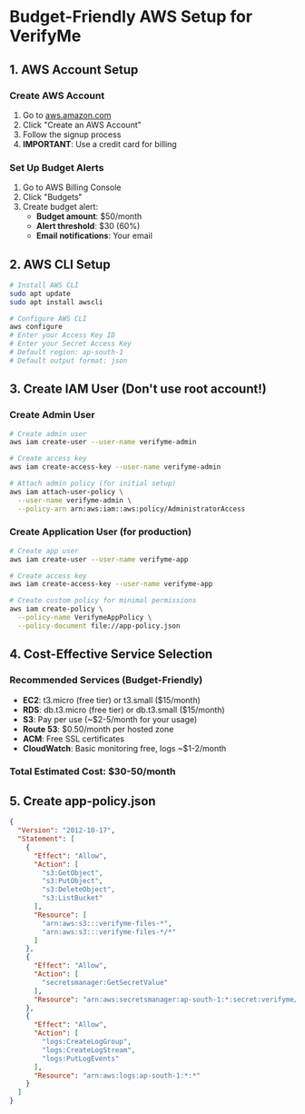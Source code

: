 # Budget-Friendly AWS Setup for VerifyMe

## 1. AWS Account Setup

### Create AWS Account
1. Go to [aws.amazon.com](https://aws.amazon.com)
2. Click "Create an AWS Account"
3. Follow the signup process
4. **IMPORTANT**: Use a credit card for billing

### Set Up Budget Alerts
1. Go to AWS Billing Console
2. Click "Budgets"
3. Create budget alert:
   - **Budget amount**: $50/month
   - **Alert threshold**: $30 (60%)
   - **Email notifications**: Your email

## 2. AWS CLI Setup

```bash
# Install AWS CLI
sudo apt update
sudo apt install awscli

# Configure AWS CLI
aws configure
# Enter your Access Key ID
# Enter your Secret Access Key
# Default region: ap-south-1
# Default output format: json
```

## 3. Create IAM User (Don't use root account!)

### Create Admin User
```bash
# Create admin user
aws iam create-user --user-name verifyme-admin

# Create access key
aws iam create-access-key --user-name verifyme-admin

# Attach admin policy (for initial setup)
aws iam attach-user-policy \
  --user-name verifyme-admin \
  --policy-arn arn:aws:iam::aws:policy/AdministratorAccess
```

### Create Application User (for production)
```bash
# Create app user
aws iam create-user --user-name verifyme-app

# Create access key
aws iam create-access-key --user-name verifyme-app

# Create custom policy for minimal permissions
aws iam create-policy \
  --policy-name VerifymeAppPolicy \
  --policy-document file://app-policy.json
```

## 4. Cost-Effective Service Selection

### Recommended Services (Budget-Friendly)
- **EC2**: t3.micro (free tier) or t3.small ($15/month)
- **RDS**: db.t3.micro (free tier) or db.t3.small ($15/month)
- **S3**: Pay per use (~$2-5/month for your usage)
- **Route 53**: $0.50/month per hosted zone
- **ACM**: Free SSL certificates
- **CloudWatch**: Basic monitoring free, logs ~$1-2/month

### Total Estimated Cost: $30-50/month

## 5. Create app-policy.json

```json
{
  "Version": "2012-10-17",
  "Statement": [
    {
      "Effect": "Allow",
      "Action": [
        "s3:GetObject",
        "s3:PutObject",
        "s3:DeleteObject",
        "s3:ListBucket"
      ],
      "Resource": [
        "arn:aws:s3:::verifyme-files-*",
        "arn:aws:s3:::verifyme-files-*/*"
      ]
    },
    {
      "Effect": "Allow",
      "Action": [
        "secretsmanager:GetSecretValue"
      ],
      "Resource": "arn:aws:secretsmanager:ap-south-1:*:secret:verifyme/*"
    },
    {
      "Effect": "Allow",
      "Action": [
        "logs:CreateLogGroup",
        "logs:CreateLogStream",
        "logs:PutLogEvents"
      ],
      "Resource": "arn:aws:logs:ap-south-1:*:*"
    }
  ]
}
``` 